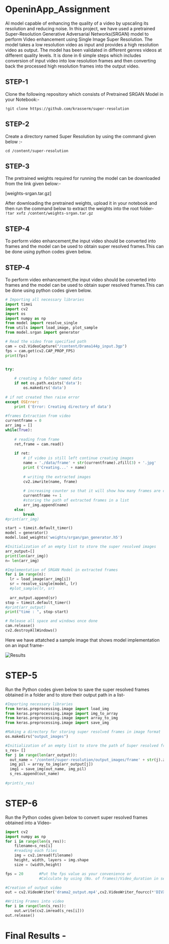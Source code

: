 # OpeninApp_Assignment
 AI model capable of enhancing the quality of a video by upscaling its resolution and reducing noise.
In this project, we have used a pretrained Super-Resolution Generative Adversarial Networks(SRGAN) model to perform Video enhancement using Single Image Super Resolution. The model takes a low resolution video as input and provides a high resolution video as output. The model has been validated in different genres videos at different quality levels. It is done in 6 simple steps which includes conversion of input video into low resolution frames and then converting back the processed high resolution frames into the output video.
## STEP-1
Clone the following repository which consists of Pretrained SRGAN Model in your Notebook:-

``` !git clone https://github.com/krasserm/super-resolution ```

## STEP-2
Create a directory named Super Resolution by using the command given below :-

```cd /content/super-resolution```
## STEP-3
The pretrained weights required for running the model can be  downloaded from the link given below:-

[weights-srgan.tar.gz]

After downloading the pretrained weights, upload it in your notebook and then run the command below to extract the weights into the root folder-
```!tar xvfz /content/weights-srgan.tar.gz```
## STEP-4
To perform video enhancement,the input video should be converted into frames and the model can be used to obtain super resolved frames.This can be done using python codes given below.
## STEP-4
To perform video enhancement,the input video should be converted into frames and the model can be used to obtain super resolved frames.This can be done using python codes given below.

```python
# Importing all necessary libraries 
import timei
import cv2 
import os
import numpy as np
from model import resolve_single
from utils import load_image, plot_sample
from model.srgan import generator

# Read the video from specified path 
cam = cv2.VideoCapture("/content/Drama144p_input.3gp") 
fps = cam.get(cv2.CAP_PROP_FPS)
print(fps)


try:
      
    # creating a folder named data 
    if not os.path.exists('data'): 
        os.makedirs('data') 
  
# if not created then raise error 
except OSError:
    print ('Error: Creating directory of data') 
  
#frames Extraction from video 
currentframe = 0
arr_img = []
while(True): 
      
    # reading from frame 
    ret,frame = cam.read() 
  
    if ret: 
        # if video is still left continue creating images 
        name = './data/frame' + str(currentframe).zfill(3) + '.jpg'
        print ('Creating...' + name) 
  
        # writing the extracted images 
        cv2.imwrite(name, frame) 
  
        # increasing counter so that it will show how many frames are created 
        currentframe += 1
        #storing the path of extracted frames in a list
        arr_img.append(name)
    else: 
        break
#print(arr_img)

start = timeit.default_timer()
model = generator()
model.load_weights('weights/srgan/gan_generator.h5')

#Initialization of an empty list to store the super resolved images
arr_output=[]
print(len(arr_img))
n= len(arr_img)

#Implementation of SRGAN Model in extracted frames
for i in range(n):
  lr = load_image(arr_img[i])
  sr = resolve_single(model, lr)
  #plot_sample(lr, sr)
  
  arr_output.append(sr)
stop = timeit.default_timer()
#print(arr_output)
print("time : ", stop-start)

# Release all space and windows once done 
cam.release() 
cv2.destroyAllWindows()
```

Here we have attatched a sample image that shows model implementation on an input frame-

![Results](Results/Results.png)

# STEP-5
Run the Python codes given below to save the super resolved frames obtained in a folder and to store their output path in a list-

```python
#Importing necessary libraries
from keras.preprocessing.image import load_img
from keras.preprocessing.image import img_to_array
from keras.preprocessing.image import array_to_img
from keras.preprocessing.image import save_img

#Making a directory for storing super resolved frames in image format
os.makedirs("output_images")

#Initialization of an empty list to store the path of Super resolved frames
s_res= []
for j in range(len(arr_output)):
  out_name = '/content/super-resolution/output_images/frame' + str(j).zfill(3) + '.jpg'
  img_pil = array_to_img(arr_output[j])
  img1 = save_img(out_name, img_pil)
  s_res.append(out_name)
  
#print(s_res)
```
# STEP-6
Run the Python codes given  below to  convert  super resolved frames obtained into a Video-

```python
import cv2
import numpy as np
for i in range(len(s_res)):
    filename=s_res[i]
    #reading each files
    img = cv2.imread(filename)
    height, width, layers = img.shape
    size = (width,height)

fps = 20       #Put the fps value as your convenience or 
               #Calculate by using (No. of frames)/Video_duration in seconds  

#Creation of output video               
out = cv2.VideoWriter('drama2_output.mp4',cv2.VideoWriter_fourcc(*'DIVX'), fps , size)

#Writing Frames into video
for i in range(len(s_res)):
    out.write(cv2.imread(s_res[i]))
out.release()
```

# Final Results - 


